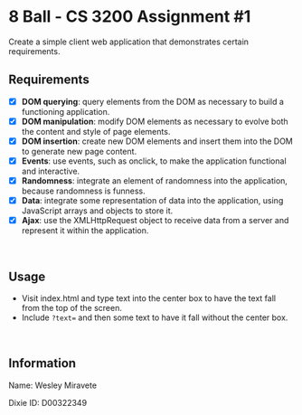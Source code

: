 # 8 Ball - CS 3200 Assignment #1
Create a simple client web application that demonstrates certain requirements.

## Requirements
- [x] **DOM querying**: query elements from the DOM as necessary to build a functioning application.
- [x] **DOM manipulation**: modify DOM elements as necessary to evolve both the content and style of page elements.
- [x] **DOM insertion**: create new DOM elements and insert them into the DOM to generate new page content.
- [x] **Events**: use events, such as onclick, to make the application functional and interactive.
- [x] **Randomness**: integrate an element of randomness into the application, because randomness is funness.
- [x] **Data**: integrate some representation of data into the application, using JavaScript arrays and objects to store it.
- [x] **Ajax**: use the XMLHttpRequest object to receive data from a server and represent it within the application.

<br>

## Usage
- Visit index.html and type text into the center box to have the text fall from the top of the screen.
- Include `?text=` and then some text to have it fall without the center box.

<br>

## Information
Name: Wesley Miravete

Dixie ID: D00322349
